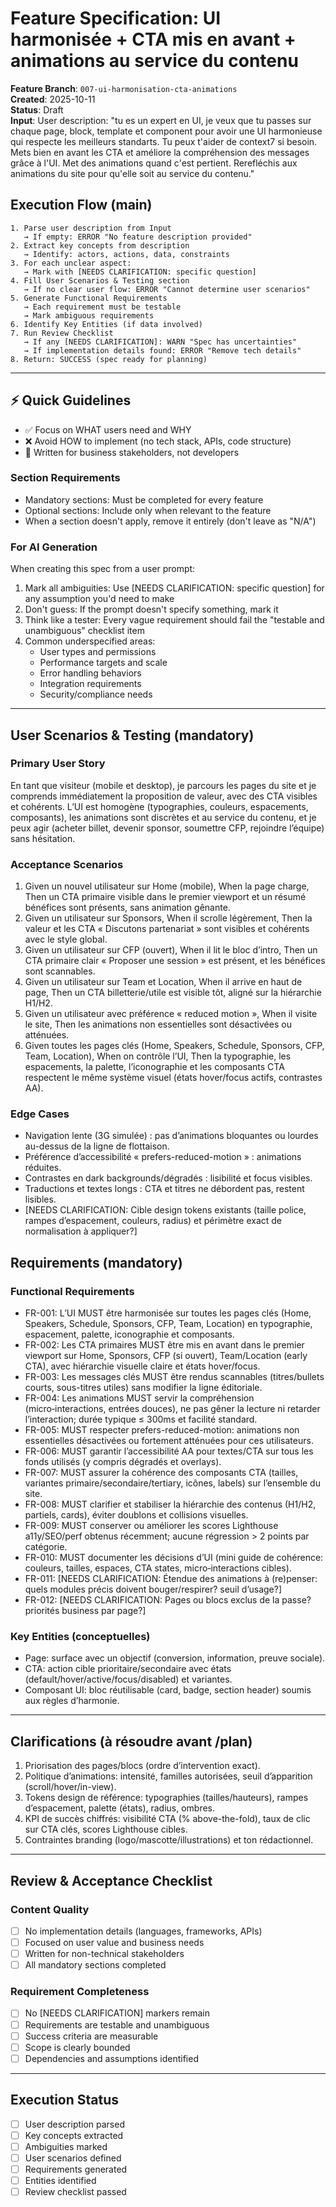 # Feature Specification: UI harmonisée + CTA mis en avant + animations au service du contenu

**Feature Branch**: `007-ui-harmonisation-cta-animations`  
**Created**: 2025-10-11  
**Status**: Draft  
**Input**: User description: "tu es un expert en UI, je veux que tu passes sur chaque page, block, template et component pour avoir une UI harmonieuse qui respecte les meilleurs standarts. Tu peux t'aider de context7 si besoin. Mets bien en avant les CTA et améliore la compréhension des messages grâce à l'UI. Met des animations quand c'est pertient. Rerefléchis aux animations du site pour qu'elle soit au service du contenu."

## Execution Flow (main)

```
1. Parse user description from Input
   → If empty: ERROR "No feature description provided"
2. Extract key concepts from description
   → Identify: actors, actions, data, constraints
3. For each unclear aspect:
   → Mark with [NEEDS CLARIFICATION: specific question]
4. Fill User Scenarios & Testing section
   → If no clear user flow: ERROR "Cannot determine user scenarios"
5. Generate Functional Requirements
   → Each requirement must be testable
   → Mark ambiguous requirements
6. Identify Key Entities (if data involved)
7. Run Review Checklist
   → If any [NEEDS CLARIFICATION]: WARN "Spec has uncertainties"
   → If implementation details found: ERROR "Remove tech details"
8. Return: SUCCESS (spec ready for planning)
```

---

## ⚡ Quick Guidelines

-   ✅ Focus on WHAT users need and WHY
-   ❌ Avoid HOW to implement (no tech stack, APIs, code structure)
-   👥 Written for business stakeholders, not developers

### Section Requirements

-   Mandatory sections: Must be completed for every feature
-   Optional sections: Include only when relevant to the feature
-   When a section doesn't apply, remove it entirely (don't leave as "N/A")

### For AI Generation

When creating this spec from a user prompt:

1. Mark all ambiguities: Use [NEEDS CLARIFICATION: specific question] for any assumption you'd need to make
2. Don't guess: If the prompt doesn't specify something, mark it
3. Think like a tester: Every vague requirement should fail the "testable and unambiguous" checklist item
4. Common underspecified areas:
    - User types and permissions
    - Performance targets and scale
    - Error handling behaviors
    - Integration requirements
    - Security/compliance needs

---

## User Scenarios & Testing (mandatory)

### Primary User Story

En tant que visiteur (mobile et desktop), je parcours les pages du site et je comprends immédiatement la proposition de valeur, avec des CTA visibles et cohérents. L’UI est homogène (typographies, couleurs, espacements, composants), les animations sont discrètes et au service du contenu, et je peux agir (acheter billet, devenir sponsor, soumettre CFP, rejoindre l’équipe) sans hésitation.

### Acceptance Scenarios

1. Given un nouvel utilisateur sur Home (mobile), When la page charge, Then un CTA primaire visible dans le premier viewport et un résumé bénéfices sont présents, sans animation gênante.
2. Given un utilisateur sur Sponsors, When il scrolle légèrement, Then la valeur et les CTA « Discutons partenariat » sont visibles et cohérents avec le style global.
3. Given un utilisateur sur CFP (ouvert), When il lit le bloc d’intro, Then un CTA primaire clair « Proposer une session » est présent, et les bénéfices sont scannables.
4. Given un utilisateur sur Team et Location, When il arrive en haut de page, Then un CTA billetterie/utile est visible tôt, aligné sur la hiérarchie H1/H2.
5. Given un utilisateur avec préférence « reduced motion », When il visite le site, Then les animations non essentielles sont désactivées ou atténuées.
6. Given toutes les pages clés (Home, Speakers, Schedule, Sponsors, CFP, Team, Location), When on contrôle l’UI, Then la typographie, les espacements, la palette, l’iconographie et les composants CTA respectent le même système visuel (états hover/focus actifs, contrastes AA).

### Edge Cases

-   Navigation lente (3G simulée) : pas d’animations bloquantes ou lourdes au-dessus de la ligne de flottaison.
-   Préférence d’accessibilité « prefers-reduced-motion » : animations réduites.
-   Contrastes en dark backgrounds/dégradés : lisibilité et focus visibles.
-   Traductions et textes longs : CTA et titres ne débordent pas, restent lisibles.
-   [NEEDS CLARIFICATION: Cible design tokens existants (taille police, rampes d’espacement, couleurs, radius) et périmètre exact de normalisation à appliquer?]

## Requirements (mandatory)

### Functional Requirements

-   FR-001: L’UI MUST être harmonisée sur toutes les pages clés (Home, Speakers, Schedule, Sponsors, CFP, Team, Location) en typographie, espacement, palette, iconographie et composants.
-   FR-002: Les CTA primaires MUST être mis en avant dans le premier viewport sur Home, Sponsors, CFP (si ouvert), Team/Location (early CTA), avec hiérarchie visuelle claire et états hover/focus.
-   FR-003: Les messages clés MUST être rendus scannables (titres/bullets courts, sous-titres utiles) sans modifier la ligne éditoriale.
-   FR-004: Les animations MUST servir la compréhension (micro‑interactions, entrées douces), ne pas gêner la lecture ni retarder l’interaction; durée typique ≤ 300ms et facilité standard.
-   FR-005: MUST respecter prefers-reduced-motion: animations non essentielles désactivées ou fortement atténuées pour ces utilisateurs.
-   FR-006: MUST garantir l’accessibilité AA pour textes/CTA sur tous les fonds utilisés (y compris dégradés et overlays).
-   FR-007: MUST assurer la cohérence des composants CTA (tailles, variantes primaire/secondaire/tertiary, icônes, labels) sur l’ensemble du site.
-   FR-008: MUST clarifier et stabiliser la hiérarchie des contenus (H1/H2, partiels, cards), éviter doublons et collisions visuelles.
-   FR-009: MUST conserver ou améliorer les scores Lighthouse a11y/SEO/perf obtenus récemment; aucune régression > 2 points par catégorie.
-   FR-010: MUST documenter les décisions d’UI (mini guide de cohérence: couleurs, tailles, espaces, CTA states, micro‑interactions cibles).
-   FR-011: [NEEDS CLARIFICATION: Étendue des animations à (re)penser: quels modules précis doivent bouger/respirer? seuil d’usage?]
-   FR-012: [NEEDS CLARIFICATION: Pages ou blocs exclus de la passe? priorités business par page?]

### Key Entities (conceptuelles)

-   Page: surface avec un objectif (conversion, information, preuve sociale).
-   CTA: action cible prioritaire/secondaire avec états (default/hover/active/focus/disabled) et variantes.
-   Composant UI: bloc réutilisable (card, badge, section header) soumis aux règles d’harmonie.

---

## Clarifications (à résoudre avant /plan)

1. Priorisation des pages/blocs (ordre d’intervention exact).
2. Politique d’animations: intensité, familles autorisées, seuil d’apparition (scroll/hover/in-view).
3. Tokens design de référence: typographies (tailles/hauteurs), rampes d’espacement, palette (états), radius, ombres.
4. KPI de succès chiffrés: visibilité CTA (% above-the-fold), taux de clic sur CTA clés, scores Lighthouse cibles.
5. Contraintes branding (logo/mascotte/illustrations) et ton rédactionnel.

---

## Review & Acceptance Checklist

### Content Quality

-   [ ] No implementation details (languages, frameworks, APIs)
-   [ ] Focused on user value and business needs
-   [ ] Written for non-technical stakeholders
-   [ ] All mandatory sections completed

### Requirement Completeness

-   [ ] No [NEEDS CLARIFICATION] markers remain
-   [ ] Requirements are testable and unambiguous
-   [ ] Success criteria are measurable
-   [ ] Scope is clearly bounded
-   [ ] Dependencies and assumptions identified

---

## Execution Status

-   [ ] User description parsed
-   [ ] Key concepts extracted
-   [ ] Ambiguities marked
-   [ ] User scenarios defined
-   [ ] Requirements generated
-   [ ] Entities identified
-   [ ] Review checklist passed

